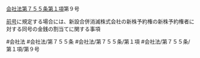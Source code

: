 [会社法第７５５条第１項](会社法＿＿＿＿第７５５条第１項)第９号

[前号](会社法＿＿＿＿第７５５条第１項第８号)に規定する場合には、新設合併消滅株式会社の新株予約権の新株予約権者に対する同号の金銭の割当てに関する事項


#会社法
#会社法/第７５５条
#会社法/第７５５条/第１項
#会社法/第７５５条/第１項/第９号
